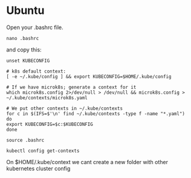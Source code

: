 # Ubuntu
Open your .bashrc file.
```
nano .bashrc
```

and copy this:

```
unset KUBECONFIG

# k8s default context:
[ -e ~/.kube/config ] && export KUBECONFIG=$HOME/.kube/config

# If we have microk8s; generate a context for it
which microk8s.config 2>/dev/null > /dev/null && microk8s.config > ~/.kube/contexts/microk8s.yaml

# We put other contexts in ~/.kube/contexts
for c in $(IFS=$'\n' find ~/.kube/contexts -type f -name "*.yaml")
do
export KUBECONFIG=$c:$KUBECONFIG
done

```
```
source .bashrc
```
```
kubectl config get-contexts
```


On $HOME/.kube/context we cant create a new folder with other kubernetes cluster config
